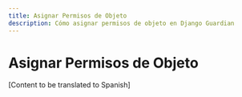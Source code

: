 ```yaml
---
title: Asignar Permisos de Objeto
description: Cómo asignar permisos de objeto en Django Guardian
---
```


# Asignar Permisos de Objeto

[Content to be translated to Spanish]

<!-- This page content will be translated from the main English userguide/assign.md -->
